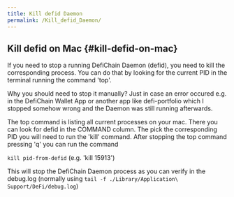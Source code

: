 ```yaml
---
title: Kill defid Daemon
permalink: /Kill_defid_Daemon/
---
```


## Kill defid on Mac {#kill-defid-on-mac}

If you need to stop a running DefiChain Daemon (defid), you need to kill the corresponding process. You can do that by looking for the current PID in the terminal running the command 'top'.

Why you should need to stop it manually? Just in case an error occured e.g. in the DefiChain Wallet App or another app like defi-portfolio which I stopped somehow wrong and the Daemon was still running afterwards.

The top command is listing all current processes on your mac. There you can look for defid in the COMMAND column. The pick the corresponding PID you will need to run the 'kill' command. After stopping the top command pressing 'q' you can run the command

`kill pid-from-defid` (e.g. 'kill 15913')

This will stop the DefiChain Daemon process as you can verify in the debug.log (normally using `tail -f ./Library/Application\ Support/DeFi/debug.log`)
